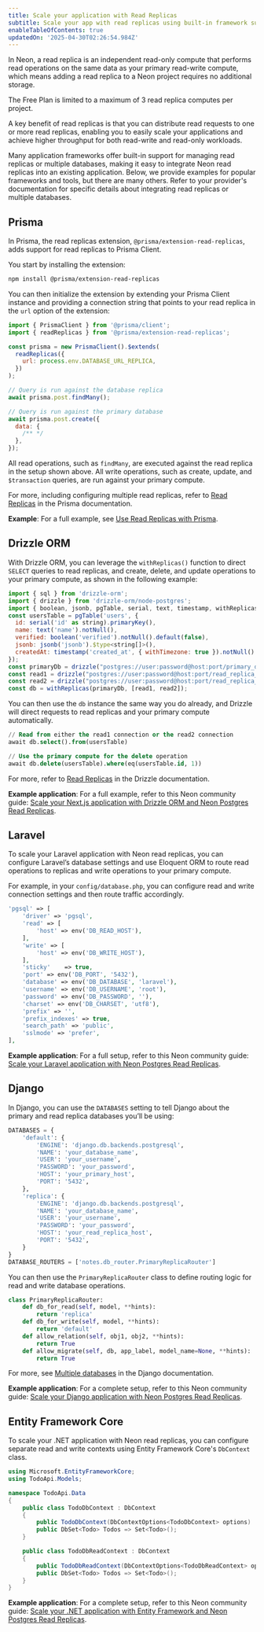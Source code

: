 ```yaml
---
title: Scale your application with Read Replicas
subtitle: Scale your app with read replicas using built-in framework support
enableTableOfContents: true
updatedOn: '2025-04-30T02:26:54.984Z'
---
```


In Neon, a read replica is an independent read-only compute that performs read operations on the same data as your primary read-write compute, which means adding a read replica to a Neon project requires no additional storage.

<Admonition type="note">
The Free Plan is limited to a maximum of 3 read replica computes per project.
</Admonition>

A key benefit of read replicas is that you can distribute read requests to one or more read replicas, enabling you to easily scale your applications and achieve higher throughput for both read-write and read-only workloads.

Many application frameworks offer built-in support for managing read replicas or multiple databases, making it easy to integrate Neon read replicas into an existing application. Below, we provide examples for popular frameworks and tools, but there are many others. Refer to your provider's documentation for specific details about integrating read replicas or multiple databases.

## Prisma

In Prisma, the read replicas extension, `@prisma/extension-read-replicas`, adds support for read replicas to Prisma Client.

You start by installing the extension:

```bash
npm install @prisma/extension-read-replicas
```

You can then initialize the extension by extending your Prisma Client instance and providing a connection string that points to your read replica in the `url` option of the extension:

```javascript
import { PrismaClient } from '@prisma/client';
import { readReplicas } from '@prisma/extension-read-replicas';

const prisma = new PrismaClient().$extends(
  readReplicas({
    url: process.env.DATABASE_URL_REPLICA,
  })
);

// Query is run against the database replica
await prisma.post.findMany();

// Query is run against the primary database
await prisma.post.create({
  data: {
    /** */
  },
});
```

All read operations, such as `findMany`, are executed against the read replica in the setup shown above. All write operations, such as create, update, and `$transaction` queries, are run against your primary compute.

For more, including configuring multiple read replicas, refer to [Read Replicas](https://www.prisma.io/docs/orm/prisma-client/setup-and-configuration/read-replicas) in the Prisma documentation.

**Example**: For a full example, see [Use Read Replicas with Prisma](/docs/guides/read-replica-prisma).

## Drizzle ORM

With Drizzle ORM, you can leverage the `withReplicas()` function to direct `SELECT` queries to read replicas, and create, delete, and update operations to your primary compute, as shown in the following example:

```javascript
import { sql } from 'drizzle-orm';
import { drizzle } from 'drizzle-orm/node-postgres';
import { boolean, jsonb, pgTable, serial, text, timestamp, withReplicas } from 'drizzle-orm/pg-core';
const usersTable = pgTable('users', {
  id: serial('id' as string).primaryKey(),
  name: text('name').notNull(),
  verified: boolean('verified').notNull().default(false),
  jsonb: jsonb('jsonb').$type<string[]>(),
  createdAt: timestamp('created_at', { withTimezone: true }).notNull().defaultNow(),
});
const primaryDb = drizzle("postgres://user:password@host:port/primary_db");
const read1 = drizzle("postgres://user:password@host:port/read_replica_1");
const read2 = drizzle("postgres://user:password@host:port/read_replica_2");
const db = withReplicas(primaryDb, [read1, read2]);
```

You can then use the `db` instance the same way you do already, and Drizzle will direct requests to read replicas and your primary compute automatically.

```sql
// Read from either the read1 connection or the read2 connection
await db.select().from(usersTable)

// Use the primary compute for the delete operation
await db.delete(usersTable).where(eq(usersTable.id, 1))
```

For more, refer to [Read Replicas](https://orm.drizzle.team/docs/read-replicas) in the Drizzle documentation.

**Example application**: For a full example, refer to this Neon community guide: [Scale your Next.js application with Drizzle ORM and Neon Postgres Read Replicas](https://neon.tech/guides/read-replica-drizzle).

## Laravel

To scale your Laravel application with Neon read replicas, you can configure Laravel’s database settings and use Eloquent ORM to route read operations to replicas and write operations to your primary compute.

For example, in your `config/database.php`, you can configure read and write connection settings and then route traffic accordingly.

```php
'pgsql' => [
    'driver' => 'pgsql',
    'read' => [
        'host' => env('DB_READ_HOST'),
    ],
    'write' => [
        'host' => env('DB_WRITE_HOST'),
    ],
    'sticky'    => true,
    'port' => env('DB_PORT', '5432'),
    'database' => env('DB_DATABASE', 'laravel'),
    'username' => env('DB_USERNAME', 'root'),
    'password' => env('DB_PASSWORD', ''),
    'charset' => env('DB_CHARSET', 'utf8'),
    'prefix' => '',
    'prefix_indexes' => true,
    'search_path' => 'public',
    'sslmode' => 'prefer',
],
```

**Example application**: For a full setup, refer to this Neon community guide: [Scale your Laravel application with Neon Postgres Read Replicas](https://neon.tech/guides/read-replica-laravel).

## Django

In Django, you can use the `DATABASES` setting to tell Django about the primary and read replica databases you’ll be using:

```python
DATABASES = {
    'default': {
        'ENGINE': 'django.db.backends.postgresql',
        'NAME': 'your_database_name',
        'USER': 'your_username',
        'PASSWORD': 'your_password',
        'HOST': 'your_primary_host',
        'PORT': '5432',
    },
    'replica': {
        'ENGINE': 'django.db.backends.postgresql',
        'NAME': 'your_database_name',
        'USER': 'your_username',
        'PASSWORD': 'your_password',
        'HOST': 'your_read_replica_host',
        'PORT': '5432',
    }
}
DATABASE_ROUTERS = ['notes.db_router.PrimaryReplicaRouter']
```

You can then use the `PrimaryReplicaRouter` class to define routing logic for read and write database operations.

```python
class PrimaryReplicaRouter:
    def db_for_read(self, model, **hints):
        return 'replica'
    def db_for_write(self, model, **hints):
        return 'default'
    def allow_relation(self, obj1, obj2, **hints):
        return True
    def allow_migrate(self, db, app_label, model_name=None, **hints):
        return True
```

For more, see [Multiple databases](https://docs.djangoproject.com/en/5.1/topics/db/multi-db/) in the Django documentation.

**Example application**: For a complete setup, refer to this Neon community guide: [Scale your Django application with Neon Postgres Read Replicas](https://neon.tech/guides/read-replica-django).

## Entity Framework Core

To scale your .NET application with Neon read replicas, you can configure separate read and write contexts using Entity Framework Core's `DbContext` class.

```csharp
using Microsoft.EntityFrameworkCore;
using TodoApi.Models;

namespace TodoApi.Data
{
    public class TodoDbContext : DbContext
    {
        public TodoDbContext(DbContextOptions<TodoDbContext> options) : base(options) { }
        public DbSet<Todo> Todos => Set<Todo>();
    }

    public class TodoDbReadContext : DbContext
    {
        public TodoDbReadContext(DbContextOptions<TodoDbReadContext> options) : base(options) { }
        public DbSet<Todo> Todos => Set<Todo>();
    }
}
```

**Example application**: For a complete setup, refer to this Neon community guide: [Scale your .NET application with Entity Framework and Neon Postgres Read Replicas](https://neon.tech/guides/read-replica-entity-framework).

<NeedHelp/>

